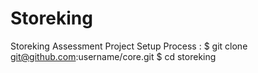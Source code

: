 # Storeking
Storeking Assessment
Project Setup Process : 
$ git clone git@github.com:username/core.git
$ cd storeking
